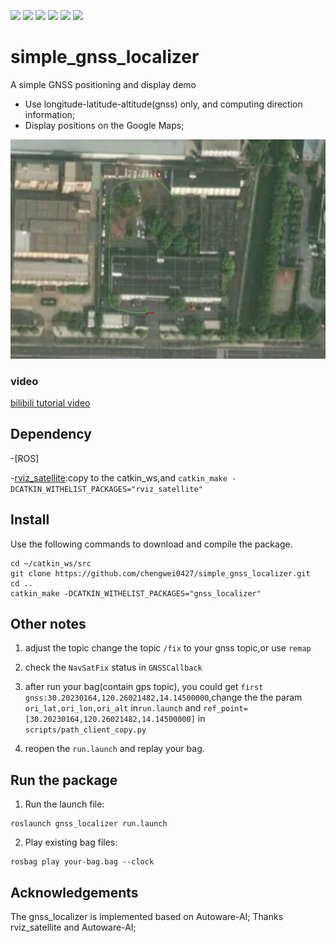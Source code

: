 <a href="#"><img src="https://img.shields.io/badge/c++-%2300599C.svg?style=flat&logo=c%2B%2B&logoColor=white"></img></a>
  <a href="#"><img src="https://img.shields.io/github/stars/chengwei0427/simple_gnss_localizer"></img></a>
  <a href="#"><img src="https://img.shields.io/github/forks/chengwei0427/simple_gnss_localizer"></img></a>
  <a href="#"><img src="https://img.shields.io/github/repo-size/chengwei0427/simple_gnss_localizer"></img></a>
  <a href="https://github.com/chengwei0427/simple_gnss_localizer/issues"><img src="https://img.shields.io/github/issues/chengwei0427/simple_gnss_localizer"></img></a>
  <a href="https://github.com/chengwei0427/simple_gnss_localizer/graphs/contributors"><img src="https://img.shields.io/github/contributors/chengwei0427/simple_gnss_localizer?color=blue"></img></a>

# simple_gnss_localizer
A simple GNSS positioning and display demo

- Use longitude-latitude-altitude(gnss) only, and computing direction information;
- Display positions on the Google Maps;

<div align="center">
<img src="./doc/gnss_localizer.png" width="1000px">
</div>

### video
[bilibili tutorial video](https://www.bilibili.com/video/BV1ZL4y1V7QF?spm_id_from=333.337.search-card.all.click)


## Dependency

-[ROS]

-[rviz_satellite](https://github.com/nobleo/rviz_satellite):copy to the catkin_ws,and ```catkin_make -DCATKIN_WITHELIST_PACKAGES="rviz_satellite"```

## Install

Use the following commands to download and compile the package.

```
cd ~/catkin_ws/src
git clone https://github.com/chengwei0427/simple_gnss_localizer.git
cd ..
catkin_make -DCATKIN_WITHELIST_PACKAGES="gnss_localizer"
```

## Other notes

1. adjust the topic
change the topic ```/fix``` to your gnss topic,or use ```remap```

2. check the ```NavSatFix``` status in ```GNSSCallback```

3. after run your bag(contain gps topic), you could get ```first gnss:30.20230164,120.26021482,14.14500000```,change the the param ```ori_lat,ori_lon,ori_alt``` in```run.launch``` and ```ref_point=[30.20230164,120.26021482,14.14500000]``` in ```scripts/path_client_copy.py```

4. reopen the ```run.launch``` and replay your bag.

## Run the package

1. Run the launch file:
```
roslaunch gnss_localizer run.launch
```

2. Play existing bag files:
```
rosbag play your-bag.bag --clock
```

## Acknowledgements
The gnss_localizer is implemented based on Autoware-AI;
Thanks rviz_satellite and Autoware-AI;